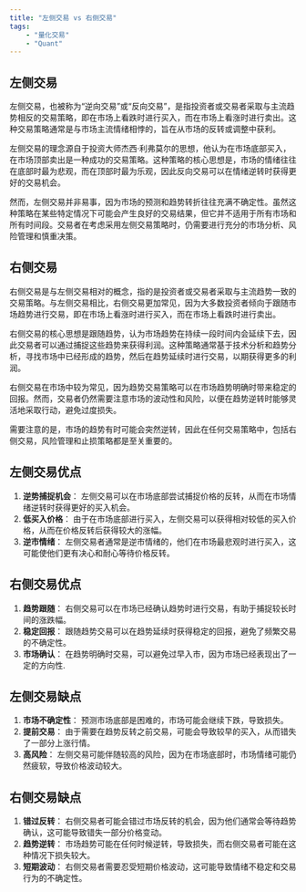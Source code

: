 ```yaml
---
title: "左侧交易 vs 右侧交易"
tags:
    - "量化交易"
    - "Quant"
---
```


## 左侧交易

左侧交易，也被称为“逆向交易”或“反向交易”，是指投资者或交易者采取与主流趋势相反的交易策略，即在市场上看跌时进行买入，而在市场上看涨时进行卖出。这种交易策略通常是与市场主流情绪相悖的，旨在从市场的反转或调整中获利。

左侧交易的理念源自于投资大师杰西·利弗莫尔的思想，他认为在市场底部买入，在市场顶部卖出是一种成功的交易策略。这种策略的核心思想是，市场的情绪往往在底部时最为悲观，而在顶部时最为乐观，因此反向交易可以在情绪逆转时获得更好的交易机会。

然而，左侧交易并非易事，因为市场的预测和趋势转折往往充满不确定性。虽然这种策略在某些特定情况下可能会产生良好的交易结果，但它并不适用于所有市场和所有时间段。交易者在考虑采用左侧交易策略时，仍需要进行充分的市场分析、风险管理和慎重决策。

## 右侧交易

右侧交易是与左侧交易相对的概念，指的是投资者或交易者采取与主流趋势一致的交易策略。与左侧交易相比，右侧交易更加常见，因为大多数投资者倾向于跟随市场趋势进行交易，即在市场上看涨时进行买入，而在市场上看跌时进行卖出。

右侧交易的核心思想是跟随趋势，认为市场趋势在持续一段时间内会延续下去，因此交易者可以通过捕捉这些趋势来获得利润。这种策略通常基于技术分析和趋势分析，寻找市场中已经形成的趋势，然后在趋势延续时进行交易，以期获得更多的利润。

右侧交易在市场中较为常见，因为趋势交易策略可以在市场趋势明确时带来稳定的回报。然而，交易者仍然需要注意市场的波动性和风险，以便在趋势逆转时能够灵活地采取行动，避免过度损失。

需要注意的是，市场的趋势有时可能会突然逆转，因此在任何交易策略中，包括右侧交易，风险管理和止损策略都是至关重要的。


## 左侧交易优点

1. **逆势捕捉机会**： 左侧交易可以在市场底部尝试捕捉价格的反转，从而在市场情绪逆转时获得更好的买入机会。
2. **低买入价格**： 由于在市场底部进行买入，左侧交易可以获得相对较低的买入价格，从而在价格反转后获得较大的涨幅。
3. **逆市情绪**： 左侧交易者通常是逆市情绪的，他们在市场最悲观时进行买入，这可能使他们更有决心和耐心等待价格反转。

## 右侧交易优点

1. **趋势跟随**： 右侧交易可以在市场已经确认趋势时进行交易，有助于捕捉较长时间的涨跌幅。
2. **稳定回报**： 跟随趋势交易可以在趋势延续时获得稳定的回报，避免了频繁交易的不确定性。
3. **市场确认**： 在趋势明确时交易，可以避免过早入市，因为市场已经表现出了一定的方向性.

## 左侧交易缺点

1. **市场不确定性**： 预测市场底部是困难的，市场可能会继续下跌，导致损失。
2. **提前交易**： 由于需要在趋势反转之前交易，可能会导致较早的买入，从而错失了一部分上涨行情。
3. **高风险**： 左侧交易可能伴随较高的风险，因为在市场底部时，市场情绪可能仍然疲软，导致价格波动较大。

## 右侧交易缺点

1. **错过反转**： 右侧交易者可能会错过市场反转的机会，因为他们通常会等待趋势确认，这可能导致错失一部分价格变动。
2. **趋势逆转**： 市场趋势可能在任何时候逆转，导致损失，而右侧交易者可能在这种情况下损失较大。
3. **短期波动**： 右侧交易者需要忍受短期价格波动，这可能导致情绪不稳定和交易行为的不确定性。